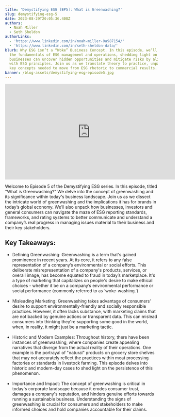 ```yaml
---
title: 'Demystifying ESG [EP5]: What is Greenwashing?'
slug: demystifying-esg-5
date: 2023-08-29T20:05:36.408Z
authors:
  - Noah Miller
  - Seth Sheldon
authorLinks:
  - 'https://www.linkedin.com/in/noah-miller-0a987154/'
  - 'https://www.linkedin.com/in/seth-sheldon-data/'
blurb: Why ESG isn’t a “Woke” Business Concept. In this episode, we’ll unpack
  the fundamentals of ESG management and operations, shedding light on how
  businesses can uncover hidden opportunities and mitigate risks by aligning
  with ESG principles. Join us as we translate theory to practice, unpacking the
  key concepts needed to move from ESG rhetoric to commercial results.
banner: /blog-assets/demystifying-esg-episode5.jpg
---
```


<!--StartFragment-->

<iframe style="margin: 0 auto" width="560" height="315" src="https://www.youtube.com/embed/hI7k5SN9NZo?si=0DrSq1JRcTjukf9M" title="YouTube video player" frameborder="0" allow="accelerometer; autoplay; clipboard-write; encrypted-media; gyroscope; picture-in-picture; web-share" allowfullscreen></iframe>

<p class="mt-12 mb-8 text-gray-900 indent-8">
Welcome to Episode 5 of the Demystifying ESG series. In this episode, titled "What is Greenwashing?" We delve into the concept of greenwashing and its significance within today's business landscape. Join us as we dissect the intricate world of greenwashing and the implications it has for brands in today’s global economy.  We’ll also unpack how businesses, investors and general consumers can navigate the maze of ESG reporting standards, frameworks, and rating systems to better communicate and understand a company’s  real progress in managing issues material to their business and their key stakeholders.
</p>

<h2 class="mb-4 h2"> Key Takeaways: </h2>

<ul class="list-disc indent-8">

<li>
<span class="font-semibold tracking-wide text-gray-500">Defining Greenwashing:</span> Greenwashing is a term that's gained prominence in recent years. At its core, it refers to any false representation of a company’s environmental or social efforts.  This deliberate misrepresentation of a company's products, services, or overall image, has become equated to fraud in today’s marketplace. It's a type of marketing that capitalizes on people's desire to make ethical choices - whether it be on a company’s environmental performance or social performance (commonly referred to as ‘woke-washing.’)
</li>
<br/>
<li>
<span class="font-semibold tracking-wide text-gray-500">Misleading Marketing:</span> Greenwashing takes advantage of consumers' desire to support environmentally-friendly and socially responsible practices. However, it often lacks substance, with marketing claims that are not backed by genuine actions or transparent data. This can mislead consumers into thinking they're supporting some good in the world, when, in reality, it might just be a marketing tactic.
</li>
<br/>
<li>
<span class="font-semibold tracking-wide text-gray-500">Historic and Modern Examples:</span> Throughout history, there have been instances of greenwashing, where companies create appealing narratives that diverge from the actual reality of their operations. One example is the portrayal of "natural" products on grocery store shelves that may not accurately reflect the practices within meat processing factories or standards in livestock farming. This episode delves into historic and modern-day cases to shed light on the persistence of this phenomenon.
</li>
<br/>
<li>
<span class="font-semibold tracking-wide text-gray-500">Importance and Impact:</span> The concept of greenwashing is critical in today's corporate landscape because it erodes consumer trust, damages a company's reputation, and hinders genuine efforts towards running a sustainable business. Understanding the signs of greenwashing is crucial for consumers and stakeholders to make informed choices and hold companies accountable for their claims.
</li>
</ul>
